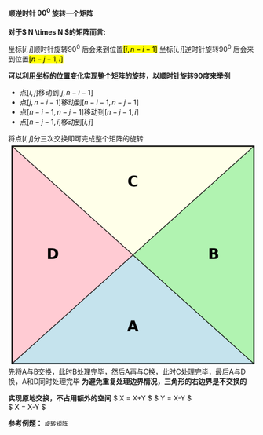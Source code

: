 #### 顺逆时针 $90^0$ 旋转一个矩阵 
**对于$ N \times N $的矩阵而言:**  

坐标$[i,j]$顺时针旋转$90^0$ 后会来到位置<mark>$[j,n-i-1]$</mark>
坐标$[i,j]$逆时针旋转$90^0$ 后会来到位置<mark>$[n-j-1,i]$</mark>

**可以利用坐标的位置变化实现整个矩阵的旋转，以顺时针旋转90度来举例**  
- 点$[i,j]$移动到$[j,n-i-1]$
- 点$[j,n-i-1]$移动到$[n-i-1,n-j-1]$
- 点$[n-i-1,n-j-1]$移动到$[n-j-1,i]$
- 点$[n-j-1,i]$移动到$[i,j]$  

将点$[i,j]$分三次交换即可完成整个矩阵的旋转  
![这是图片！](https://github.com/ThreeXStone/leetcode/blob/d35ab29436397f6b3765652bcc236f8fdae700b6/images/%E5%B1%8F%E5%B9%95%E6%88%AA%E5%9B%BE%202025-09-11%20112307.png)
先将A与B交换，此时B处理完毕，然后A再与C换，此时C处理完毕，最后A与D换，A和D同时处理完毕
**为避免重复处理边界情况，三角形的右边界是不交换的**

**实现原地交换，不占用额外的空间**
$ X = X+Y $ 
$ Y = X-Y $  
$ X = X-Y $

**参考例题：** `旋转矩阵`
